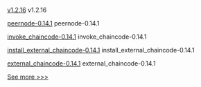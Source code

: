 
[v1.2.16](https://github.com/hyperledger/firefly-common/releases/tag/v1.2.16) v1.2.16

[peernode-0.14.1](https://github.com/hyperledger/bevel/releases/tag/peernode-0.14.1) peernode-0.14.1

[invoke_chaincode-0.14.1](https://github.com/hyperledger/bevel/releases/tag/invoke_chaincode-0.14.1) invoke_chaincode-0.14.1

[install_external_chaincode-0.14.1](https://github.com/hyperledger/bevel/releases/tag/install_external_chaincode-0.14.1) install_external_chaincode-0.14.1

[external_chaincode-0.14.1](https://github.com/hyperledger/bevel/releases/tag/external_chaincode-0.14.1) external_chaincode-0.14.1


[See more >>>](https://start-here.hyperledger.org/releases)
